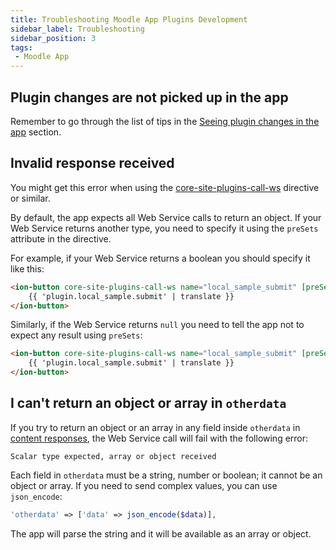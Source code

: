 ```yaml
---
title: Troubleshooting Moodle App Plugins Development
sidebar_label: Troubleshooting
sidebar_position: 3
tags:
 - Moodle App
---
```


## Plugin changes are not picked up in the app

Remember to go through the list of tips in the [Seeing plugin changes in the app](./index.md#seeing-plugin-changes-in-the-app) section.

## Invalid response received

You might get this error when using the [core-site-plugins-call-ws](./api-reference.md#core-site-plugins-call-ws) directive or similar.

By default, the app expects all Web Service calls to return an object. If your Web Service returns another type, you need to specify it using the `preSets` attribute in the directive.

For example, if your Web Service returns a boolean you should specify it like this:

```html ng2
<ion-button core-site-plugins-call-ws name="local_sample_submit" [preSets]="{ typeExpected: 'boolean' }">
    {{ 'plugin.local_sample.submit' | translate }}
</ion-button>
```

Similarly, if the Web Service returns `null` you need to tell the app not to expect any result using `preSets`:

```html ng2
<ion-button core-site-plugins-call-ws name="local_sample_submit" [preSets]="{ responseExpected: false }">
    {{ 'plugin.local_sample.submit' | translate }}
</ion-button>
```

## I can't return an object or array in `otherdata`

If you try to return an object or an array in any field inside `otherdata` in [content responses](./api-reference.md#content-responses), the Web Service call will fail with the following error:

```text
Scalar type expected, array or object received
```

Each field in `otherdata` must be a string, number or boolean; it cannot be an object or array. If you need to send complex values, you can use `json_encode`:

```php
'otherdata' => ['data' => json_encode($data)],
```

The app will parse the string and it will be available as an array or object.
